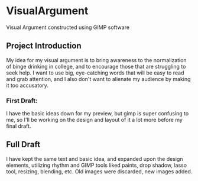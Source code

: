 # VisualArgument
Visual Argument constructed using GIMP software

## Project Introduction

My idea for my visual argument is to bring awareness to the normalization of binge drinking in college, and to encourage those that are struggling to seek help. I want to use big, eye-catching words that will be easy to read and grab attention, and I also don't want to alienate my audience by making it too accusatory. 

### First Draft: 
I have the basic ideas down for my preview, but gimp is super confusing to me, so I'll be working on the design and layout of it a lot more before my final draft.

## Full Draft
I have kept the same text and basic idea, and expanded upon the design elements, utilizing rhythm and GIMP tools liked paints, drop shadow, lasso tool, resizing, blending, etc. Old images were discarded, new images added.
